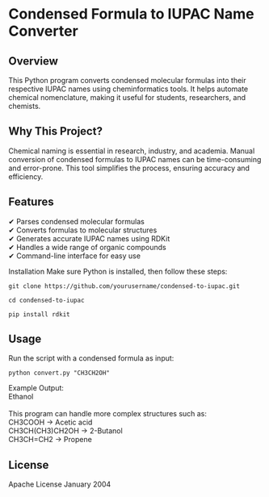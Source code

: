 # Condensed Formula to IUPAC Name Converter
## Overview
This Python program converts condensed molecular formulas into their respective IUPAC names using cheminformatics tools. It helps automate chemical nomenclature, making it useful for students, researchers, and chemists.

## Why This Project?
Chemical naming is essential in research, industry, and academia. Manual conversion of condensed formulas to IUPAC names can be time-consuming and error-prone. This tool simplifies the process, ensuring accuracy and efficiency.

## Features
✔ Parses condensed molecular formulas </br>
✔ Converts formulas to molecular structures </br>
✔ Generates accurate IUPAC names using RDKit </br>
✔ Handles a wide range of organic compounds </br>
✔ Command-line interface for easy use

Installation
Make sure Python is installed, then follow these steps:

```
git clone https://github.com/yourusername/condensed-to-iupac.git

cd condensed-to-iupac

pip install rdkit
```

## Usage
Run the script with a condensed formula as input:</br>
```
python convert.py "CH3CH2OH"
```
Example Output:</br>
Ethanol
</br>
</br>
This program can handle more complex structures such as:</br>
CH3COOH → Acetic acid</br>
CH3CH(CH3)CH2OH → 2-Butanol</br>
CH3CH=CH2 → Propene</br>


## License
Apache License January 2004

